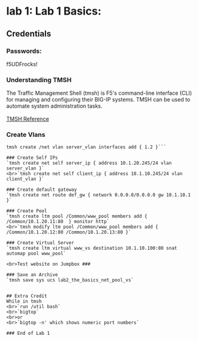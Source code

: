 # lab 1: Lab 1 Basics:

## Credentials
  ### Passwords:
f5UDFrocks!

### Understanding TMSH
The Traffic Management Shell (tmsh) is F5's command-line interface (CLI) for managing and configuring their BIG-IP systems. 
TMSH can be used to automate system administration tasks.
<br>
<br>[TMSH Reference](https://clouddocs.f5.com/cli/tmsh-reference/latest/)

### Create Vlans
```tmsh create /net vlan client_vlan interfaces add { 1.1 }
tmsh create /net vlan server_vlan interfaces add { 1.2 }```

### Create Self IPs
`tmsh create net self server_ip { address 10.1.20.245/24 vlan server_vlan }`
<br>`tmsh create net self client_ip { address 10.1.10.245/24 vlan client_vlan }`

### Create default gateway
`tmsh create net route def_gw { network 0.0.0.0/0.0.0.0 gw 10.1.10.1 }`

### Create Pool
`tmsh create ltm pool /Common/www_pool members add { /Common/10.1.20.11:80  } monitor http`
<br>`tmsh modify ltm pool /Common/www_pool members add { /Common/10.1.20.12:80 /Common/10.1.20.13:80 }`

### Create Virtual Server
`tmsh create ltm virtual www_vs destination 10.1.10.100:80 snat automap pool www_pool`

<br>Test website on Jumpbox ###

### Save an Archive
`tmsh save sys ucs lab2_the_basics_net_pool_vs`


## Extra Credit
While in tmsh
<br>`run /util bash`
<br>`bigtop`
<br>or
<br>`bigtop -n' which shows numeric port numbers`

### End of Lab 1



